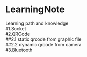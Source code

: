 LearningNote
====
Learning path and knowledge  
#1.Socket  
#2.QRCode  
##2.1 static qrcode from graphic file  
##2.2 dynamic qrcode from camera  
#3.Bluetooth
